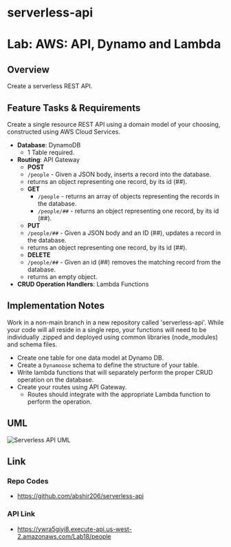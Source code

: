 # serverless-api

# Lab: AWS: API, Dynamo and Lambda

## Overview

Create a serverless REST API.

## Feature Tasks & Requirements

Create a single resource REST API using a domain model of your choosing, constructed using AWS Cloud Services.

- **Database**: DynamoDB
  - 1 Table required.
- **Routing**: API Gateway
  - **POST**
  - `/people` - Given a JSON body, inserts a record into the database.
  -  returns an object representing one record, by its id (##).
  - **GET**
    - `/people` - returns an array of objects representing the records in the database.
    - `/people/##` - returns an object representing one record, by its id (##).
  - **PUT**
  - `/people/##` - Given a JSON body and an ID (##), updates a record in the database.
  -  returns an object representing one record, by its id (##).
  - **DELETE**
  - `/people/##` - Given an id (##) removes the matching record from the database.
  -  returns an empty object.
- **CRUD Operation Handlers**: Lambda Functions

## Implementation Notes

Work in a non-main branch in a new repository called 'serverless-api'. While your code will all reside in a single repo, your functions will need to be individually .zipped and deployed using common libraries (node_modules) and schema files.

- Create one table for one data model at Dynamo DB.
- Create a `Dynamoose` schema to define the structure of your table.
- Write lambda functions that will separately perform the proper CRUD operation on the database.
- Create your routes using API Gateway.
  - Routes should integrate with the appropriate Lambda function to perform the operation.

## UML

![Serverless API UML](https://user-images.githubusercontent.com/120413183/234724185-fadd8e00-0528-4ed1-9d1b-eeb9f4778205.png)

## Link

### Repo Codes
- https://github.com/abshir206/serverless-api

### API Link
- https://ywra5giyi8.execute-api.us-west-2.amazonaws.com/Lab18/people